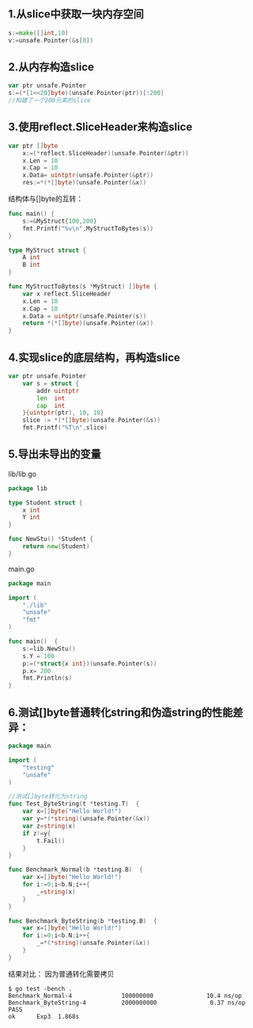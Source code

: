 ## 1.从slice中获取一块内存空间
```go
s:=make([]int,10)
v:=unsafe.Pointer(&s[0])
```
## 2.从内存构造slice
```go
var ptr unsafe.Pointer
s:=(*[1<<20]byte)(unsafe.Pointer(ptr))[:200]
//构建了一个200元素的slice
```
## 3.使用reflect.SliceHeader来构造slice
```go
var ptr []byte
	x:=(*reflect.SliceHeader)(unsafe.Pointer(&ptr))
	x.Len = 10
	x.Cap = 10
	x.Data= uintptr(unsafe.Pointer(&ptr))
	res:=*(*[]byte)(unsafe.Pointer(&x))
```
结构体与[]byte的互转：
```go
func main() {
	s:=&MyStruct{100,200}
	fmt.Printf("%v\n",MyStructToBytes(s))
}

type MyStruct struct {
	A int
	B int
}

func MyStructToBytes(s *MyStruct) []byte {
	var x reflect.SliceHeader
	x.Len = 10
	x.Cap = 10
	x.Data = uintptr(unsafe.Pointer(s))
	return *(*[]byte)(unsafe.Pointer(&x))
}
```
## 4.实现slice的底层结构，再构造slice
```go
var ptr unsafe.Pointer
	var s = struct {
		addr uintptr
		len  int
		cap  int
	}{uintptr(ptr), 10, 10}
	slice := *(*[]byte)(unsafe.Pointer(&s))
	fmt.Printf("%T\n",slice)
```
## 5.导出未导出的变量
lib/lib.go
```go
package lib

type Student struct {
	x int
	Y int
}

func NewStu() *Student {
	return new(Student)
}
```
main.go
```go
package main

import (
	"./lib"
	"unsafe"
	"fmt"
)

func main()  {
	s:=lib.NewStu()
	s.Y = 100
	p:=(*struct{x int})(unsafe.Pointer(s))
	p.x= 200
	fmt.Println(s)
}
```
## 6.测试[]byte普通转化string和伪造string的性能差异：
```go
package main

import (
	"testing"
	"unsafe"
)

//测试[]byte转化为string
func Test_ByteString(t *testing.T)  {
	var x=[]byte("Hello World!")
	var y=*(*string)(unsafe.Pointer(&x))
	var z=string(x)
	if z!=y{
		t.Fail()
	}
}

func Benchmark_Normal(b *testing.B)  {
	var x=[]byte("Hello World!")
	for i:=0;i<b.N;i++{
		_=string(x)
	}
}

func Benchmark_ByteString(b *testing.B)  {
	var x=[]byte("Hello World!")
	for i:=0;i<b.N;i++{
		_=*(*string)(unsafe.Pointer(&x))
	}
}
```
结果对比：
因为普通转化需要拷贝
```shell
$ go test -bench .
Benchmark_Normal-4              100000000               10.4 ns/op
Benchmark_ByteString-4          2000000000               0.37 ns/op
PASS
ok      Exp3  1.868s
```